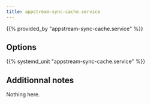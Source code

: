 ```yaml
---
title: appstream-sync-cache.service
---
```


{{% provided_by "appstream-sync-cache.service" %}}

## Options

{{% systemd_unit "appstream-sync-cache.service" %}}

## Additionnal notes

Nothing here.